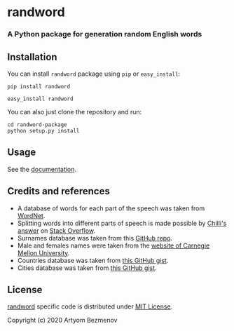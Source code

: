 # randword
### A Python package for generation random English words

## Installation
You can install `randword` package using `pip` or `easy_install`:
```
pip install randword
```
```
easy_install randword
```

You can also just clone the repository and run:
```
cd randword-package
python setup.py install
```

## Usage
See the [documentation](https://randword.readthedocs.io/en/latest/usage.html).

## Credits and references
- A database of words for each part of the speech was taken from [WordNet](https://wordnet.princeton.edu/).
- Splitting words into different parts of speech is made possible by [Chilli's answer](https://stackoverflow.com/a/27415226/13692774) on [Stack Overflow](https://stackoverflow.com/).
- Surnames database was taken from this [GitHub repo](https://github.com/arineng/arincli/blob/master/lib/last-names.txt).
- Male and females names were taken from the [website of Carnegie Mellon University](https://www.cs.cmu.edu/afs/cs/project/ai-repository/ai/areas/nlp/corpora/names/).
- Countries database was taken from [this GitHub gist](https://gist.github.com/kalinchernev/486393efcca01623b18d).
- Cities database was taken from [this GitHub gist](https://gist.github.com/norcal82/4accc0d968444859b408).

## License
[randword](https://github.com/8nhuman8/randword) specific code is distributed under [MIT License](https://github.com/8nhuman8/randword/blob/master/LICENSE).

Copyright (c) 2020 Artyom Bezmenov
